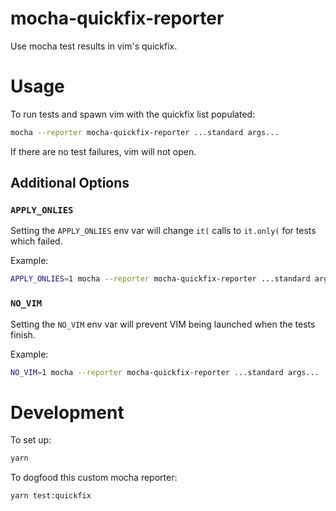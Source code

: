 mocha-quickfix-reporter
=======================

Use mocha test results in vim's quickfix.


# Usage

To run tests and spawn vim with the quickfix list populated:

```sh
mocha --reporter mocha-quickfix-reporter ...standard args...
```

If there are no test failures, vim will not open.


## Additional Options

### `APPLY_ONLIES`

Setting the `APPLY_ONLIES` env var will change `it(` calls to `it.only(` for tests which failed.

Example:

```sh
APPLY_ONLIES=1 mocha --reporter mocha-quickfix-reporter ...standard args...
```

### `NO_VIM`

Setting the `NO_VIM` env var will prevent VIM being launched when the tests finish.

Example:

```sh
NO_VIM=1 mocha --reporter mocha-quickfix-reporter ...standard args...
```

# Development

To set up:

```sh
yarn
```

To dogfood this custom mocha reporter:

```sh
yarn test:quickfix
```
